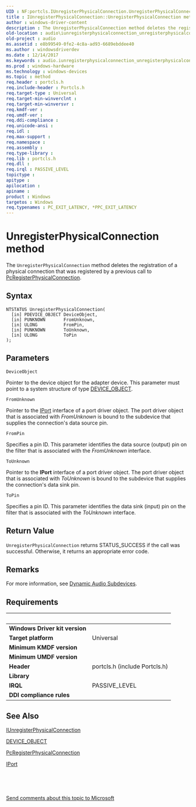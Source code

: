 ```yaml
---
UID : NF:portcls.IUnregisterPhysicalConnection.UnregisterPhysicalConnection
title : IUnregisterPhysicalConnection::UnregisterPhysicalConnection method
author : windows-driver-content
description : The UnregisterPhysicalConnection method deletes the registration of a physical connection that was registered by a previous call to PcRegisterPhysicalConnection.
old-location : audio\iunregisterphysicalconnection_unregisterphysicalconnection.htm
old-project : audio
ms.assetid : e8b99549-0fe2-4c8a-ad93-6689ebddee40
ms.author : windowsdriverdev
ms.date : 12/14/2017
ms.keywords : audio.iunregisterphysicalconnection_unregisterphysicalconnection, IUnregisterPhysicalConnection, IUnregisterPhysicalConnection interface [Audio Devices], UnregisterPhysicalConnection method, UnregisterPhysicalConnection method [Audio Devices], IUnregisterPhysicalConnection interface, IUnregisterPhysicalConnection::UnregisterPhysicalConnection, audmp-routines_5ecc7a84-6d2c-4514-9de8-cb1e4c60a61c.xml, UnregisterPhysicalConnection method [Audio Devices], portcls/IUnregisterPhysicalConnection::UnregisterPhysicalConnection, UnregisterPhysicalConnection
ms.prod : windows-hardware
ms.technology : windows-devices
ms.topic : method
req.header : portcls.h
req.include-header : Portcls.h
req.target-type : Universal
req.target-min-winverclnt : 
req.target-min-winversvr : 
req.kmdf-ver : 
req.umdf-ver : 
req.ddi-compliance : 
req.unicode-ansi : 
req.idl : 
req.max-support : 
req.namespace : 
req.assembly : 
req.type-library : 
req.lib : portcls.h
req.dll : 
req.irql : PASSIVE_LEVEL
topictype : 
apitype : 
apilocation : 
apiname : 
product : Windows
targetos : Windows
req.typenames : PC_EXIT_LATENCY, *PPC_EXIT_LATENCY
---
```



# UnregisterPhysicalConnection method
The <code>UnregisterPhysicalConnection</code> method deletes the registration of a physical connection that was registered by a previous call to <a href="..\portcls\nf-portcls-pcregisterphysicalconnection.md">PcRegisterPhysicalConnection</a>.

## Syntax

````
NTSTATUS UnregisterPhysicalConnection(
  [in] PDEVICE_OBJECT DeviceObject,
  [in] PUNKNOWN       FromUnknown,
  [in] ULONG          FromPin,
  [in] PUNKNOWN       ToUnknown,
  [in] ULONG          ToPin
);
````

## Parameters

`DeviceObject`

Pointer to the device object for the adapter device. This parameter must point to a system structure of type <a href="..\wdm\ns-wdm-_device_object.md">DEVICE_OBJECT</a>.

`FromUnknown`

Pointer to the <a href="..\portcls\nn-portcls-iport.md">IPort</a> interface of a port driver object. The port driver object that is associated with <i>FromUnknown</i> is bound to the subdevice that supplies the connection's data source pin.

`FromPin`

Specifies a pin ID. This parameter identifies the data source (output) pin on the filter that is associated with the <i>FromUnknown</i> interface.

`ToUnknown`

Pointer to the <b>IPort</b> interface of a port driver object. The port driver object that is associated with <i>ToUnknown</i> is bound to the subdevice that supplies the connection's data sink pin.

`ToPin`

Specifies a pin ID. This parameter identifies the data sink (input) pin on the filter that is associated with the <i>ToUnknown</i> interface.


## Return Value

<code>UnregisterPhysicalConnection</code> returns STATUS_SUCCESS if the call was successful. Otherwise, it returns an appropriate error code.

## Remarks

For more information, see <a href="https://msdn.microsoft.com/d8ebd6d9-37ed-4890-aae1-5ecf58f2e22a">Dynamic Audio Subdevices</a>.

## Requirements
| &nbsp; | &nbsp; |
| ---- |:---- |
| **Windows Driver kit version** |  |
| **Target platform** | Universal |
| **Minimum KMDF version** |  |
| **Minimum UMDF version** |  |
| **Header** | portcls.h (include Portcls.h) |
| **Library** |  |
| **IRQL** | PASSIVE_LEVEL |
| **DDI compliance rules** |  |

## See Also

<a href="..\portcls\nn-portcls-iunregisterphysicalconnection.md">IUnregisterPhysicalConnection</a>

<a href="..\wdm\ns-wdm-_device_object.md">DEVICE_OBJECT</a>

<a href="..\portcls\nf-portcls-pcregisterphysicalconnection.md">PcRegisterPhysicalConnection</a>

<a href="..\portcls\nn-portcls-iport.md">IPort</a>

 

 

<a href="mailto:wsddocfb@microsoft.com?subject=Documentation%20feedback [audio\audio]:%20IUnregisterPhysicalConnection::UnregisterPhysicalConnection method%20 RELEASE:%20(12/14/2017)&amp;body=%0A%0APRIVACY STATEMENT%0A%0AWe use your feedback to improve the documentation. We don't use your email address for any other purpose, and we'll remove your email address from our system after the issue that you're reporting is fixed. While we're working to fix this issue, we might send you an email message to ask for more info. Later, we might also send you an email message to let you know that we've addressed your feedback.%0A%0AFor more info about Microsoft's privacy policy, see http://privacy.microsoft.com/en-us/default.aspx." title="Send comments about this topic to Microsoft">Send comments about this topic to Microsoft</a>